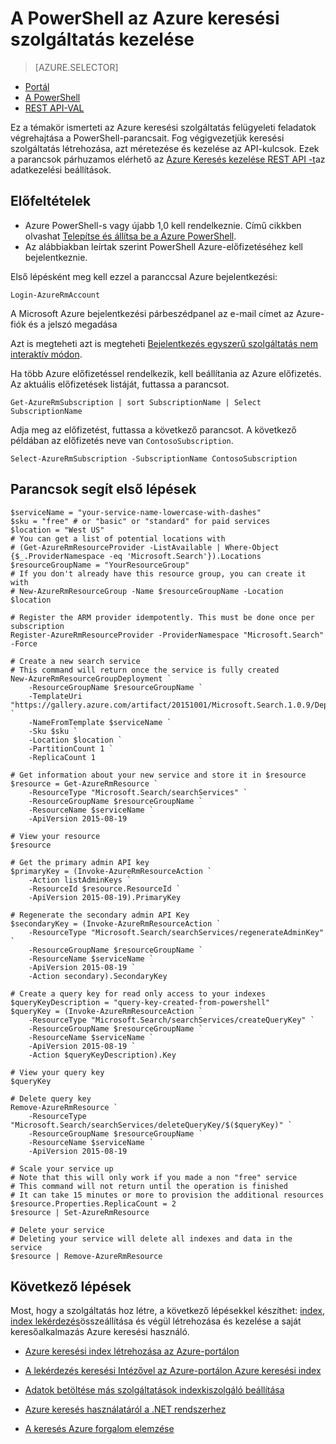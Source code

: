 <properties 
    pageTitle="Azure Keresés kezelése a Powershell-parancsfájlokat |} Microsoft Azure |} A felhőben tárolt keresési szolgáltatás" 
    description="A PowerShell-parancsfájlokat az Azure keresési-szolgáltatás kezelése. Hozzon létre vagy frissítése az Azure keresési szolgáltatás és Azure keresési felügyeleti kulcsok kezelése" 
    services="search" 
    documentationCenter="" 
    authors="seansaleh" 
    manager="mblythe" 
    editor=""
    tags="azure-resource-manager"/>

<tags 
    ms.service="search" 
    ms.devlang="na" 
    ms.workload="search" 
    ms.topic="article" 
    ms.tgt_pltfrm="powershell" 
    ms.date="08/15/2016" 
    ms.author="seasa"/>

# <a name="manage-your-azure-search-service-with-powershell"></a>A PowerShell az Azure keresési szolgáltatás kezelése
> [AZURE.SELECTOR]
- [Portál](search-manage.md)
- [A PowerShell](search-manage-powershell.md)
- [REST API-VAL](search-get-started-management-api.md)

Ez a témakör ismerteti az Azure keresési szolgáltatás felügyeleti feladatok végrehajtása a PowerShell-parancsait. Fog végigvezetjük keresési szolgáltatás létrehozása, azt méretezése és kezelése az API-kulcsok.
Ezek a parancsok párhuzamos elérhető az [Azure Keresés kezelése REST API -t](http://msdn.microsoft.com/library/dn832684.aspx)az adatkezelési beállítások.

## <a name="prerequisites"></a>Előfeltételek
 
- Azure PowerShell-s vagy újabb 1,0 kell rendelkeznie. Című cikkben olvashat [Telepítse és állítsa be a Azure PowerShell](../powershell-install-configure.md).
- Az alábbiakban leírtak szerint PowerShell Azure-előfizetéséhez kell bejelentkeznie.

Első lépésként meg kell ezzel a paranccsal Azure bejelentkezési:

    Login-AzureRmAccount

A Microsoft Azure bejelentkezési párbeszédpanel az e-mail címet az Azure-fiók és a jelszó megadása

Azt is megteheti azt is megteheti [Bejelentkezés egyszerű szolgáltatás nem interaktív módon](../resource-group-authenticate-service-principal.md).

Ha több Azure előfizetéssel rendelkezik, kell beállítania az Azure előfizetés. Az aktuális előfizetések listáját, futtassa a parancsot.

    Get-AzureRmSubscription | sort SubscriptionName | Select SubscriptionName

Adja meg az előfizetést, futtassa a következő parancsot. A következő példában az előfizetés neve van `ContosoSubscription`.

    Select-AzureRmSubscription -SubscriptionName ContosoSubscription

## <a name="commands-to-help-you-get-started"></a>Parancsok segít első lépések

    $serviceName = "your-service-name-lowercase-with-dashes"
    $sku = "free" # or "basic" or "standard" for paid services
    $location = "West US"
    # You can get a list of potential locations with
    # (Get-AzureRmResourceProvider -ListAvailable | Where-Object {$_.ProviderNamespace -eq 'Microsoft.Search'}).Locations
    $resourceGroupName = "YourResourceGroup" 
    # If you don't already have this resource group, you can create it with 
    # New-AzureRmResourceGroup -Name $resourceGroupName -Location $location

    # Register the ARM provider idempotently. This must be done once per subscription
    Register-AzureRmResourceProvider -ProviderNamespace "Microsoft.Search" -Force

    # Create a new search service
    # This command will return once the service is fully created
    New-AzureRmResourceGroupDeployment `
        -ResourceGroupName $resourceGroupName `
        -TemplateUri "https://gallery.azure.com/artifact/20151001/Microsoft.Search.1.0.9/DeploymentTemplates/searchServiceDefaultTemplate.json" `
        -NameFromTemplate $serviceName `
        -Sku $sku `
        -Location $location `
        -PartitionCount 1 `
        -ReplicaCount 1
    
    # Get information about your new service and store it in $resource
    $resource = Get-AzureRmResource `
        -ResourceType "Microsoft.Search/searchServices" `
        -ResourceGroupName $resourceGroupName `
        -ResourceName $serviceName `
        -ApiVersion 2015-08-19
    
    # View your resource
    $resource
    
    # Get the primary admin API key
    $primaryKey = (Invoke-AzureRmResourceAction `
        -Action listAdminKeys `
        -ResourceId $resource.ResourceId `
        -ApiVersion 2015-08-19).PrimaryKey

    # Regenerate the secondary admin API Key
    $secondaryKey = (Invoke-AzureRmResourceAction `
        -ResourceType "Microsoft.Search/searchServices/regenerateAdminKey" `
        -ResourceGroupName $resourceGroupName `
        -ResourceName $serviceName `
        -ApiVersion 2015-08-19 `
        -Action secondary).SecondaryKey

    # Create a query key for read only access to your indexes
    $queryKeyDescription = "query-key-created-from-powershell"
    $queryKey = (Invoke-AzureRmResourceAction `
        -ResourceType "Microsoft.Search/searchServices/createQueryKey" `
        -ResourceGroupName $resourceGroupName `
        -ResourceName $serviceName `
        -ApiVersion 2015-08-19 `
        -Action $queryKeyDescription).Key
    
    # View your query key
    $queryKey

    # Delete query key
    Remove-AzureRmResource `
        -ResourceType "Microsoft.Search/searchServices/deleteQueryKey/$($queryKey)" `
        -ResourceGroupName $resourceGroupName `
        -ResourceName $serviceName `
        -ApiVersion 2015-08-19
        
    # Scale your service up
    # Note that this will only work if you made a non "free" service
    # This command will not return until the operation is finished
    # It can take 15 minutes or more to provision the additional resources
    $resource.Properties.ReplicaCount = 2
    $resource | Set-AzureRmResource
    
    # Delete your service
    # Deleting your service will delete all indexes and data in the service
    $resource | Remove-AzureRmResource
    
## <a name="next-steps"></a>Következő lépések
    
Most, hogy a szolgáltatás hoz létre, a következő lépésekkel készíthet: [index](search-what-is-an-index.md), [index lekérdezés](search-query-overview.md)összeállítása és végül létrehozása és kezelése a saját keresőalkalmazás Azure keresési használó.

- [Azure keresési index létrehozása az Azure-portálon](search-create-index-portal.md)

- [A lekérdezés keresési Intézővel az Azure-portálon Azure keresési index](search-explorer.md)

- [Adatok betöltése más szolgáltatások indexkiszolgáló beállítása](search-indexer-overview.md)

- [Azure keresés használatáról a .NET rendszerhez](search-howto-dotnet-sdk.md)

- [A keresés Azure forgalom elemzése](search-traffic-analytics.md)
